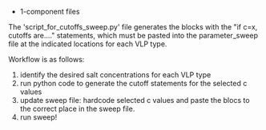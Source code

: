 * 1-component files

The 'script_for_cutoffs_sweep.py' file generates the blocks with the "if c=x, cutoffs are...." statements, which must be pasted into the parameter_sweep file at the indicated locations for each VLP type.

Workflow is as follows:
1) identify the desired salt concentrations for each VLP type
2) run python code to generate the cutoff statements for the selected c values
3) update sweep file: hardcode selected c values and paste the blocs to the correct place in the sweep file.
4) run sweep!